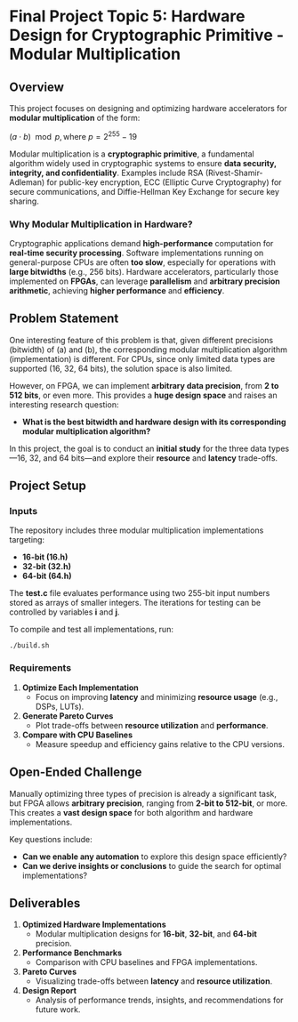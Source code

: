 
# Final Project Topic 5: Hardware Design for Cryptographic Primitive - Modular Multiplication

## Overview

This project focuses on designing and optimizing hardware accelerators for **modular multiplication** of the form:

$(a \cdot b) \mod p, \text{where } p = 2^{255} - 19$

Modular multiplication is a **cryptographic primitive**, a fundamental algorithm widely used in cryptographic systems to ensure **data security, integrity, and confidentiality**. 
Examples include
RSA (Rivest-Shamir-Adleman) for public-key encryption,
ECC (Elliptic Curve Cryptography) for secure communications, and
Diffie-Hellman Key Exchange for secure key sharing.

### Why Modular Multiplication in Hardware?

Cryptographic applications demand **high-performance** computation for **real-time security processing**. Software implementations running on general-purpose CPUs are often **too slow**, especially for operations with **large bitwidths** (e.g., 256 bits). Hardware accelerators, particularly those implemented on **FPGAs**, can leverage **parallelism** and **arbitrary precision arithmetic**, achieving **higher performance** and **efficiency**.

## Problem Statement

One interesting feature of this problem is that, given different precisions (bitwidth) of \(a\) and \(b\), the corresponding modular multiplication algorithm (implementation) is different. For CPUs, since only limited data types are supported (16, 32, 64 bits), the solution space is also limited.

However, on FPGA, we can implement **arbitrary data precision**, from **2 to 512 bits**, or even more. This provides a **huge design space** and raises an interesting research question:

- **What is the best bitwidth and hardware design with its corresponding modular multiplication algorithm?**

In this project, the goal is to conduct an **initial study** for the three data types—16, 32, and 64 bits—and explore their **resource** and **latency** trade-offs.

## Project Setup

### Inputs

The repository includes three modular multiplication implementations targeting:
- **16-bit (16.h)**
- **32-bit (32.h)**
- **64-bit (64.h)**

The **test.c** file evaluates performance using two 255-bit input numbers stored as arrays of smaller integers. The iterations for testing can be controlled by variables **i** and **j**.

To compile and test all implementations, run:
```
./build.sh
```

### Requirements

1. **Optimize Each Implementation**
   - Focus on improving **latency** and minimizing **resource usage** (e.g., DSPs, LUTs).
2. **Generate Pareto Curves**
   - Plot trade-offs between **resource utilization** and **performance**.
3. **Compare with CPU Baselines**
   - Measure speedup and efficiency gains relative to the CPU versions.

## Open-Ended Challenge

Manually optimizing three types of precision is already a significant task, but FPGA allows **arbitrary precision**, ranging from **2-bit to 512-bit**, or more. This creates a **vast design space** for both algorithm and hardware implementations.

Key questions include:
- **Can we enable any automation** to explore this design space efficiently?
- **Can we derive insights or conclusions** to guide the search for optimal implementations?

## Deliverables

1. **Optimized Hardware Implementations**
   - Modular multiplication designs for **16-bit**, **32-bit**, and **64-bit** precision.
2. **Performance Benchmarks**
   - Comparison with CPU baselines and FPGA implementations.
3. **Pareto Curves**
   - Visualizing trade-offs between **latency** and **resource utilization**.
4. **Design Report**
   - Analysis of performance trends, insights, and recommendations for future work.
